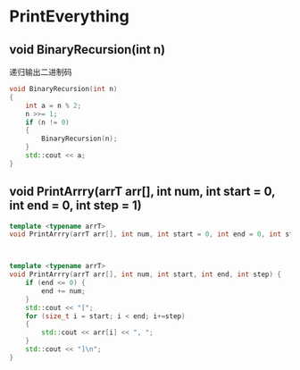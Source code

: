# PrintEverything

## void BinaryRecursion(int n)

递归输出二进制码

```cpp
void BinaryRecursion(int n)
{
	int a = n % 2;
	n >>= 1;
	if (n != 0)
	{
		BinaryRecursion(n);
	}
	std::cout << a;
}
```

## void PrintArrry(arrT arr[], int num, int start = 0, int end = 0, int step = 1)

```cpp
template <typename arrT>
void PrintArrry(arrT arr[], int num, int start = 0, int end = 0, int step = 1);



template <typename arrT>
void PrintArrry(arrT arr[], int num, int start, int end, int step) {
	if (end <= 0) {
		end += num;
	}
	std::cout << "[";
	for (size_t i = start; i < end; i+=step)
	{
		std::cout << arr[i] << ", ";
	}
	std::cout << "]\n";
}
```

